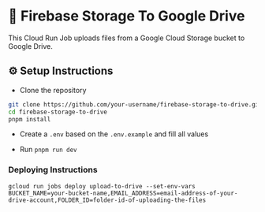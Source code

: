 # 🚀 Firebase Storage To Google Drive

This Cloud Run Job uploads files from a Google Cloud Storage bucket to Google Drive.

## ⚙️ Setup Instructions

- Clone the repository

```bash
git clone https://github.com/your-username/firebase-storage-to-drive.git
cd firebase-storage-to-drive
pnpm install
```

- Create a `.env` based on the `.env.example` and fill all values

- Run `pnpm run dev`

### Deploying Instructions

```
gcloud run jobs deploy upload-to-drive --set-env-vars BUCKET_NAME=your-bucket-name,EMAIL_ADDRESS=email-address-of-your-drive-account,FOLDER_ID=folder-id-of-uploading-the-files
```
